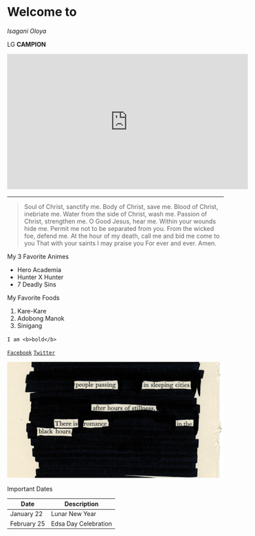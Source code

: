 # Welcome to
*Isagani Oloya*

LG **CAMPION**

<iframe width="560" height="315" src="https://www.youtube.com/embed/WzEQQqUNovw" title="YouTube video player" frameborder="0" allow="accelerometer; autoplay; clipboard-write; encrypted-media; gyroscope; picture-in-picture; web-share" allowfullscreen></iframe>

---

> Soul of Christ, sanctify me.
Body of Christ, save me.
Blood of Christ, inebriate me.
Water from the side of Christ, wash me.
Passion of Christ, strengthen me.
O Good Jesus, hear me.
Within your wounds hide me.
Permit me not to be separated from you.
From the wicked foe, defend me.
At the hour of my death, call me
and bid me come to you
That with your saints I may praise you
For ever and ever. Amen.

My 3 Favorite Animes
- Hero Academia
- Hunter X Hunter
- 7 Deadly Sins

My Favorite Foods
  1. Kare-Kare
  2. Adobong Manok
  3. Sinigang

`I am <b>bold</b>`

[`Facebook`](https://www.facebook.com/sirgain)
[`Twitter`](https://www.twitter.com/sirgain)

![Blackout Poetry](blackout_poetry.jpg)

Important Dates

| Date | Description |
|------|-------------|
| January 22 | Lunar New Year |
| February 25 | Edsa Day Celebration |


